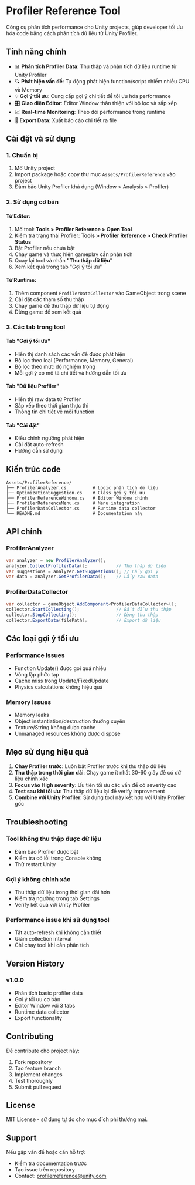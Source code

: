 # Profiler Reference Tool

Công cụ phân tích performance cho Unity projects, giúp developer tối ưu hóa code bằng cách phân tích dữ liệu từ Unity Profiler.

## Tính năng chính

- 📊 **Phân tích Profiler Data**: Thu thập và phân tích dữ liệu runtime từ Unity Profiler
- 🔍 **Phát hiện vấn đề**: Tự động phát hiện function/script chiếm nhiều CPU và Memory
- 💡 **Gợi ý tối ưu**: Cung cấp gợi ý chi tiết để tối ưu hóa performance
- 🎛️ **Giao diện Editor**: Editor Window thân thiện với bộ lọc và sắp xếp
- 📈 **Real-time Monitoring**: Theo dõi performance trong runtime
- 📄 **Export Data**: Xuất báo cáo chi tiết ra file

## Cài đặt và sử dụng

### 1. Chuẩn bị

1. Mở Unity project
2. Import package hoặc copy thư mục `Assets/ProfilerReference` vào project
3. Đảm bảo Unity Profiler khả dụng (Window > Analysis > Profiler)

### 2. Sử dụng cơ bản

#### Từ Editor:
1. Mở tool: **Tools > Profiler Reference > Open Tool**
2. Kiểm tra trạng thái Profiler: **Tools > Profiler Reference > Check Profiler Status**
3. Bật Profiler nếu chưa bật
4. Chạy game và thực hiện gameplay cần phân tích
5. Quay lại tool và nhấn **"Thu thập dữ liệu"**
6. Xem kết quả trong tab "Gợi ý tối ưu"

#### Từ Runtime:
1. Thêm component `ProfilerDataCollector` vào GameObject trong scene
2. Cài đặt các tham số thu thập
3. Chạy game để thu thập dữ liệu tự động
4. Dừng game để xem kết quả

### 3. Các tab trong tool

#### Tab "Gợi ý tối ưu"
- Hiển thị danh sách các vấn đề được phát hiện
- Bộ lọc theo loại (Performance, Memory, General)
- Bộ lọc theo mức độ nghiêm trọng
- Mỗi gợi ý có mô tả chi tiết và hướng dẫn tối ưu

#### Tab "Dữ liệu Profiler"
- Hiển thị raw data từ Profiler
- Sắp xếp theo thời gian thực thi
- Thông tin chi tiết về mỗi function

#### Tab "Cài đặt"
- Điều chỉnh ngưỡng phát hiện
- Cài đặt auto-refresh
- Hướng dẫn sử dụng

## Kiến trúc code

```
Assets/ProfilerReference/
├── ProfilerAnalyzer.cs          # Logic phân tích dữ liệu
├── OptimizationSuggestion.cs    # Class gợi ý tối ưu
├── ProfilerReferenceWindow.cs   # Editor Window chính
├── ProfilerReferenceMenu.cs     # Menu integration
├── ProfilerDataCollector.cs     # Runtime data collector
└── README.md                    # Documentation này
```

## API chính

### ProfilerAnalyzer
```csharp
var analyzer = new ProfilerAnalyzer();
analyzer.CollectProfilerData();           // Thu thập dữ liệu
var suggestions = analyzer.GetSuggestions(); // Lấy gợi ý
var data = analyzer.GetProfilerData();    // Lấy raw data
```

### ProfilerDataCollector
```csharp
var collector = gameObject.AddComponent<ProfilerDataCollector>();
collector.StartCollecting();              // Bắt đầu thu thập
collector.StopCollecting();               // Dừng thu thập
collector.ExportData(filePath);           // Export dữ liệu
```

## Các loại gợi ý tối ưu

### Performance Issues
- Function Update() được gọi quá nhiều
- Vòng lặp phức tạp
- Cache miss trong Update/FixedUpdate
- Physics calculations không hiệu quả

### Memory Issues
- Memory leaks
- Object instantiation/destruction thường xuyên
- Texture/String không được cache
- Unmanaged resources không được dispose

## Mẹo sử dụng hiệu quả

1. **Chạy Profiler trước**: Luôn bật Profiler trước khi thu thập dữ liệu
2. **Thu thập trong thời gian dài**: Chạy game ít nhất 30-60 giây để có dữ liệu chính xác
3. **Focus vào High severity**: Ưu tiên tối ưu các vấn đề có severity cao
4. **Test sau khi tối ưu**: Thu thập dữ liệu lại để verify improvement
5. **Combine với Unity Profiler**: Sử dụng tool này kết hợp với Unity Profiler gốc

## Troubleshooting

### Tool không thu thập được dữ liệu
- Đảm bảo Profiler được bật
- Kiểm tra có lỗi trong Console không
- Thử restart Unity

### Gợi ý không chính xác
- Thu thập dữ liệu trong thời gian dài hơn
- Kiểm tra ngưỡng trong tab Settings
- Verify kết quả với Unity Profiler

### Performance issue khi sử dụng tool
- Tắt auto-refresh khi không cần thiết
- Giảm collection interval
- Chỉ chạy tool khi cần phân tích

## Version History

### v1.0.0
- Phân tích basic profiler data
- Gợi ý tối ưu cơ bản
- Editor Window với 3 tabs
- Runtime data collector
- Export functionality

## Contributing

Để contribute cho project này:
1. Fork repository
2. Tạo feature branch
3. Implement changes
4. Test thoroughly
5. Submit pull request

## License

MIT License - sử dụng tự do cho mục đích phi thương mại.

## Support

Nếu gặp vấn đề hoặc cần hỗ trợ:
- Kiểm tra documentation trước
- Tạo issue trên repository
- Contact: profilerreference@unity.com
